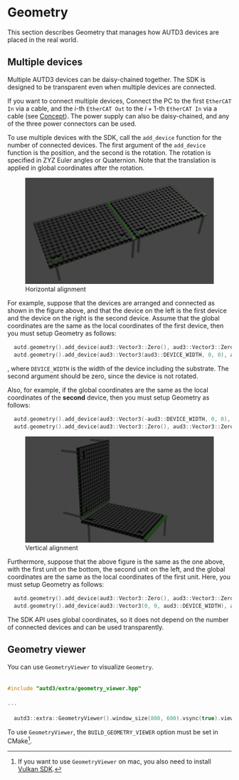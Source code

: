# Geometry

This section describes Geometry that manages how AUTD3 devices are placed in the real world.

## Multiple devices

Multiple AUTD3 devices can be daisy-chained together.
The SDK is designed to be transparent even when multiple devices are connected.

If you want to connect multiple devices,
Connect the PC to the first `EtherCAT In` via a cable, and the $i$-th `EtherCAT Out` to the $i+1$-th `EtherCAT In` via a cable (see [Concept](concept.md)).
The power supply can also be daisy-chained, and any of the three power connectors can be used.

To use multiple devices with the SDK, call the `add_device` function for the number of connected devices.
The first argument of the `add_device` function is the position, and the second is the rotation.
The rotation is specified in ZYZ Euler angles or Quaternion.
Note that the translation is applied in global coordinates after the rotation.

<figure>
  <img src="../fig/Users_Manual/autd_hori.jpg"/>
  <figcaption>Horizontal alignment</figcaption>
</figure>

For example, suppose that the devices are arranged and connected as shown in the figure above, and that the device on the left is the first device and the device on the right is the second device.
Assume that the global coordinates are the same as the local coordinates of the first device, then you must setup Geometry as follows:

```cpp
  autd.geometry().add_device(aud3::Vector3::Zero(), aud3::Vector3::Zero());
  autd.geometry().add_device(aud3::Vector3(aud3::DEVICE_WIDTH, 0, 0), aud3::Vector3::Zero());
```
, where `DEVICE_WIDTH` is the width of the device including the substrate.
The second argument should be zero, since the device is not rotated.

Also, for example, if the global coordinates are the same as the local coordinates of the **second** device, then you must setup Geometry as follows:

```cpp
  autd.geometry().add_device(aud3::Vector3(-aud3::DEVICE_WIDTH, 0, 0), aud3::Vector3::Zero());
  autd.geometry().add_device(aud3::Vector3::Zero(), aud3::Vector3::Zero());
```

<figure>
  <img src="../fig/Users_Manual/autd_vert.jpg"/>
  <figcaption>Vertical alignment</figcaption>
</figure>

Furthermore, suppose that the above figure is the same as the one above, with the first unit on the bottom, the second unit on the left, and the global coordinates are the same as the local coordinates of the first unit.
Here, you must setup Geometry as follows:

```cpp
  autd.geometry().add_device(aud3::Vector3::Zero(), aud3::Vector3::Zero());
  autd.geometry().add_device(aud3::Vector3(0, 0, aud3::DEVICE_WIDTH), aud3::Vector3(0, autd3::pi / 2.0, 0));
```

The SDK API uses global coordinates, so it does not depend on the number of connected devices and can be used transparently.

## Geometry viewer

You can use `GeometryViewer` to visualize `Geometry`.

```cpp

#include "autd3/extra/geometry_viewer.hpp"

...

  autd3::extra::GeometryViewer().window_size(800, 600).vsync(true).view(autd.geometry());
```

To use `GeometryViewer`, the `BUILD_GEOMETRY_VIEWER` option must be set in CMake[^vulkan_mac].

[^vulkan_mac]: If you want to use `GeometryViewer` on mac, you also need to install [Vulkan SDK](https://www.lunarg.com/vulkan-sdk/).
